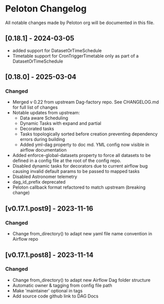 # Peloton Changelog
All notable changes made by Peloton org will be documented in this file.

## [0.18.1] - 2024-03-05
- added support for DatasetOrTimeSchedule
- Timetable support for CronTriggerTimetable only as part of a DatasetOrTimeSchedule

## [0.18.0] - 2025-03-04
### Changed
- Merged v 0.22 from upstream Dag-factory repo. See CHANGELOG.md for full list of changes
- Notable updates from upstream:
    - Data aware Scheduling
    - Dynamic Tasks with expand and partial
    - Decorated tasks
    - Tasks topologically sorted before creation preventing dependency errors during building
    - Added yml-dag property to doc md. YML config now visible in airflow documentation
- Added enforce-global-datasets property to force all datasets to be defined in a config file at the root of the config repo.
- Disabled dynamic tasks for decorators due to current airflow bug causing invalid default params to be passed to mapped tasks
- Disabled Astronomer telemetry
- dag_id_prefix deprecated
- Peloton callback format refactored to match upstream (breaking change)
## [v0.17.1.post9] - 2023-11-16
### Changed
- Change from_directory() to adapt new yaml file name convention in Airflow repo

## [v0.17.1.post8] - 2023-11-14
### Changed
- Change from_directory() to adapt new Airflow Dag folder structure
- Automatic owner & tagging from config file path
- Make 'maintainer' optional in tags
- Add source code github link to DAG Docs